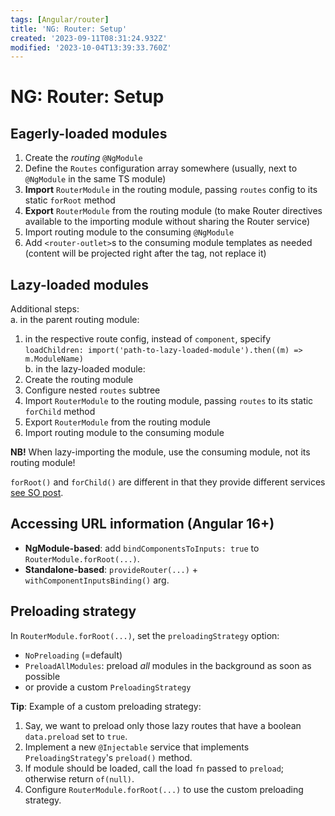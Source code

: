 ```yaml
---
tags: [Angular/router]
title: 'NG: Router: Setup'
created: '2023-09-11T08:31:24.932Z'
modified: '2023-10-04T13:39:33.760Z'
---
```


# NG: Router: Setup


## Eagerly-loaded modules
1. Create the _routing_ `@NgModule`
2. Define the `Routes` configuration array somewhere (usually, next to `@NgModule` in the same TS module)
2. **Import** `RouterModule` in the routing module, passing `routes` config to its static `forRoot` method
3. **Export** `RouterModule` from the routing module (to make Router directives available to the importing module without sharing the Router service)
4. Import routing module to the consuming `@NgModule`
5. Add `<router-outlet>`s to the consuming module templates as needed (content will be projected right after the tag, not replace it)


## Lazy-loaded modules

Additional steps:  
a. in the parent routing module:
  1. in the respective route config, instead of `component`, specify `loadChildren: import('path-to-lazy-loaded-module').then((m) => m.ModuleName)`  
b. in the lazy-loaded module:
  1. Create the routing module
  2. Configure nested `routes` subtree
  3. Import `RouterModule` to the routing module, passing `routes` to its static `forChild` method
  4. Export `RouterModule` from the routing module
  5. Import routing module to the consuming module

**NB!** When lazy-importing the module, use the consuming module, not its routing module!

`forRoot()` and `forChild()` are different in that they provide different services [see SO post](https://stackoverflow.com/a/56753173).


## Accessing URL information (**Angular 16**+)

- **NgModule-based**: add `bindComponentsToInputs: true` to `RouterModule.forRoot(...)`.
- **Standalone-based**: `provideRouter(...)` + `withComponentInputsBinding()` arg.


## Preloading strategy

In `RouterModule.forRoot(...)`, set the `preloadingStrategy` option:
- `NoPreloading` (=default)
- `PreloadAllModules`: preload _all_ modules in the background as soon as possible
- or provide a custom `PreloadingStrategy`

**Tip**: Example of a custom preloading strategy:
1. Say, we want to preload only those lazy routes that have a boolean `data.preload` set to `true`.
2. Implement a new `@Injectable` service that implements `PreloadingStrategy`'s `preload()` method.
3. If module should be loaded, call the load `fn` passed to `preload`; otherwise return `of(null)`.
4. Configure `RouterModule.forRoot(...)` to use the custom preloading strategy.

